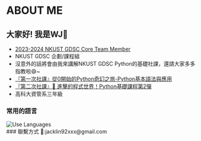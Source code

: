 # ABOUT ME
## 大家好! 我是WJ🐢
- [2023-2024 NKUST GDSC Core Team Member](https://gdsc.community.dev/national-kaohsiung-university-of-science-and-technology/)
- NKUST GDSC 企劃/課程組
- 沒意外的話將會由我來講解NKUST GDSC Python的基礎社課，還請大家多多指教啦😄~
- [『第一次社課』從0開始的Python奇幻之旅-Python基本語法與應用](https://reurl.cc/z65kRp)
- [『第二次社課』📣 進擊的程式世界！Python基礎課程第2彈](https://reurl.cc/E1NlzA)
- 高科大資管系三年級
### 常用的語言
<div>
    <img src="https://github-readme-stats.vercel.app/api/top-langs/?username=jacklin92" alt="Use Languages" />
</div>
### 聯繫方式
📧:jacklin92xxx@gmail.com
